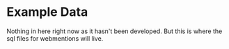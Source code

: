 # Example Data

Nothing in here right now as it hasn't been developed. But this is where the sql files for webmentions will live.